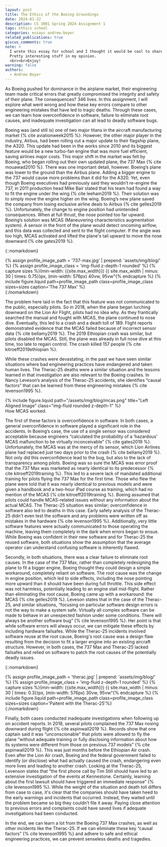 ```yaml
---
layout: post
title: The Ethics of the Boeing Groundings
date: 2024-01-22
description: CS 3001 Spring 2024 Assignment 1
tags: ethics school
categories: essays andrew-boyer
related_publications: true
giscus_comments: true
note: >
  I wrote this essay for school and I thought it would be cool to share here.
  Pretty interesting stuff in my opinion.
  <br><br>Enjoy!
warning: false
authors:
  - Andrew Boyer
---
```


As Boeing pushed for dominance in the airplane market, their engineering team made critical errors that greatly compromised the integrity and safety of their plane. The consequences? 346 lives. In this assignment, I will explore what went wrong and how these key errors compare to other engineering mistakes that have led to tragic deaths. Through these cases, we can learn how overconfidence in software, failure to eliminate root causes, and inadequate investigation can all lead to deadly software bugs.

Boeing was (and still is) one of two major titans in the aircraft manufacturing market {% cite aviationweek2015 %}. However, the other major player in the industry, Airbus, had been rolling out a major update to their flagship plane, the A320. This update had been in the works since 2010 and its biggest feature would be a new turbo-fan engine that was more fuel efficient, saving airlines major costs. This major shift in the market was felt by Boeing, who began rolling out their own updated plane, the 737 Max {% cite mouawad2010 %}. There was one important detail, however. Boeing’s plane was lower to the ground than the Airbus plane. Adding a bigger engine to the 737 would cause more problems than it did for the A320. Yet, even though Boeing executives had previously said they wouldn’t re-engine the 737, in 2011 production head Mike Bair stated that his team had found a way to fit the engine under the wing {% cite leeham2019 %}. Their solution was to simply move the engine higher on the wing. Boeing’s new plane saved the company from losing exclusive airline deals to Airbus {% cite gelles2019 %}. Unfortunately, the change to engine position had unintended consequences. When at full thrust, the nose pointed too far upward. Boeing’s solution was MCAS (Maneuvering characteristics augmentation system). A sensor in the front of the plane would detect oncoming airflow, and this data was collected and sent to the flight computer. If the angle was too high, MCAS activated and lifted the plane's tail upward to move the nose downward {% cite gates2019 %}.

{::nomarkdown}
<div class="profile float-right">
  {% assign profile_image_path = '737-max.jpg' | prepend: 'assets/img/blog/' %}
  {% assign profile_image_class = 'img-fluid z-depth-1 rounded' %}
  {% capture sizes %}(min-width: {{site.max_width}}) {{ site.max_width | minus: 30 | times: 0.75}}px, (min-width: 576px) 40vw, 95vw"{% endcapture %}
  {% include figure.liquid path=profile_image_path class=profile_image_class sizes=sizes caption='The 737 Max' %}
</div>
{:/nomarkdown}

The problem here laid in the fact that this feature was not communicated to the public, especially pilots. So in 2018, when the plane began lurching downward on the Lion Air Flight, pilots had no idea why. As they frantically searched the manual and fought with MCAS, the plane continued to nose dive. Eventually, this led to a crash and a death toll of 189. Flight reports demonstrated evidence that the MCAS failed because of incorrect sensor data {% cite bellamy2019 %}. The 2019 Ethiopian crash was similar, but pilots disabled the MCAS. Still, the plane was already in full nose dive at this time, too late to regain control. The crash killed 157 people {% cite kitroeff2019ethiopian %}.

While these crashes were devastating, in the past we have seen similar situations where bad engineering practices have endangered and taken human lives. The Therac-25 deaths were a similar situation and the lessons learned in that investigation are also relevant to the Boeing crashes. In Nancy Leveson’s analysis of the Therac-25 accidents, she identifies “causal factors” that can be learned from these engineering mistakes {% cite levenson1995 %}.

<div class="row justify-content-md-center">
    <div class="col-md-8">
        {% include figure.liquid path="/assets/img/blog/mcas.png" title="Left Aligned Image" class="img-fluid rounded z-depth-1" %}
        <div class="caption">How MCAS worked.</div>
    </div>
</div>

The first of these factors is overconfidence in software. In both cases, a general overconfidence in software played a significant role in the accidents. In Boeing’s case, the use of a single sensor was considered acceptable because engineers “calculated the probability of a ‘hazardous’ MCAS malfunction to be virtually inconceivable” {% cite gates2019 %}. Unfortunately, the MCAS was at the mercy of its sensor, which Lion Airlines plane had replaced just two days prior to the crash {% cite bellamy2019 %}. Not only did this overconfidence lead to the bug, but also to the lack of transparency among pilots. Boeing was so sure the MCAS was error proof that the 737 Max was marketed as nearly identical to its predecessor {% cite kitroeff2019training %}. This led to a severe lack of mandated additional training for pilots flying the 737 Max for the first time. Those who flew the plane were told that it was nearly identical to previous models and were given a handbook and a two-hour iPad course as training, which had no mention of the MCAS {% cite kitroeff2019training %}. Boeing assumed that pilots could handle MCAS-related issues without any information about the actual MCAS. The Therac-25 situation was similar; overconfidence in software also led to deaths in this case. Early safety analysis of the Therac-25 didn’t even test the software and any problems were written off as mistakes in the hardware {% cite levenson1995 %}. Additionally, very little software features were actually communicated to those operating the machine, leaving them completely in the dark when errors began to ensue. While Boeing was confident in their new software and for Therac-25 the reused software, both situations show the assumption that the average operator can understand confusing software is inherently flawed.

Secondly, in both situations, there was a clear failure to eliminate root causes. In the case of the 737 Max, rather than completely redesigning the plane to fit a bigger engine, Boeing thought they could design a simple workaround, completely reliant on software. The root cause was the change in engine position, which led to side effects, including the nose pointing more upward than it should have been during full throttle. This side effect was not harmless, potentially leading to an engine stall mid-flight. Rather than eliminating the root cause, Boeing came up with a workaround: the MCAS {% cite gelles2019 %}. Leveson states that in the case of the Therac-25, and similar situations, “focusing on particular software design errors is not the way to make a system safe. Virtually all complex software can be made to behave in an unexpected fashion under some conditions. There will always be another software bug” {% cite levenson1995 %}. Her point is that while software errors will always occur, we can mitigate these effects by including hardware failsafes. While the Therac-25 incidents involved software reuse at the root cause, Boeing's root cause was a design flaw resulting from the decision to fit a larger engine into an existing aircraft structure. However, in both cases, the 737 Max and Therac-25 lacked failsafes and relied on software to patch the root causes of the potentially deadly issues.

{::nomarkdown}

<div class="profile float-right">
{% assign profile_image_path = 'therac.jpg' | prepend: 'assets/img/blog/' %}
{% assign profile_image_class = 'img-fluid z-depth-1 rounded' %}
{% capture sizes %}(min-width: {{site.max_width}}) {{ site.max_width | minus: 30 | times: 0.3}}px, (min-width: 576px) 30vw, 95vw"{% endcapture %}
{% include figure.liquid path=profile_image_path class=profile_image_class sizes=sizes caption='Paitent with the Therac-25'%}
</div>
{:/nomarkdown}

Finally, both cases conducted inadequate investigations when following up on accident reports. In 2018, several pilots complained the 737 Max nosing downward during flight {% cite aspinwall2019 %}. Records show that one captain said it was “unconscionable” that pilots were allowed to fly the plane “without adequate training or fully disclosing information about how its systems were different from those on previous 737 models” {% cite aspinwall2019 %}. This was just months before the Ethiopian Air crash. Even after the Lion Air crash, Boeing and the federal government failed to identify (or disclose) what had actually caused the crash, endangering even more lives and leading to another crash. Looking at the Therac-25, Levenson states that “the first phone call by Tim Still should have led to an extensive investigation of the events at Kennestone. Certainly, learning about the first lawsuit should have triggered an immediate response” {% cite levenson1995 %}. While the weight of the situation and death toll differs from case to case, it's clear that the companies should have taken heed to the early warnings and incidents that occurred. Instead, they waited until the problem became so big they couldn’t file it away. Paying close attention to previous errors and complaints could have saved lives if adequate investigations had been conducted.

In the end, we can learn a lot from the Boeing 737 Max crashes, as well as other incidents like the Therac-25. If we can eliminate these key “causal factors” {% cite levenson1995 %} and adhere to safe and ethical engineering practices, we can prevent senseless deaths and tragedies.
